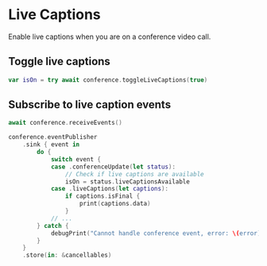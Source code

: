 #  Live Captions

Enable live captions when you are on a conference video call.

## Toggle live captions

```swift
var isOn = try await conference.toggleLiveCaptions(true)
```

## Subscribe to live caption events

```swift
await conference.receiveEvents()

conference.eventPublisher
    .sink { event in
        do {
            switch event {
            case .conferenceUpdate(let status):
                // Check if live captions are available
                isOn = status.liveCaptionsAvailable
            case .liveCaptions(let captions):
                if captions.isFinal {
                    print(captions.data)
                }
            // ...
        } catch {
            debugPrint("Cannot handle conference event, error: \(error)")
        }
    }
    .store(in: &cancellables)
```
